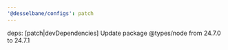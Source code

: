 ```yaml
---
'@desselbane/configs': patch
---
```


deps: [patch|devDependencies] Update package @types/node from 24.7.0 to 24.7.1
